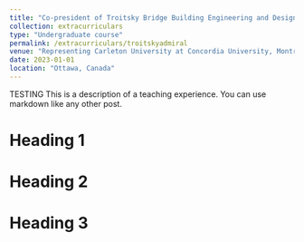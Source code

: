 ```yaml
---
title: "Co-president of Troitsky Bridge Building Engineering and Design Club"
collection: extracurriculars
type: "Undergraduate course"
permalink: /extracurriculars/troitskyadmiral
venue: "Representing Carleton University at Concordia University, Montreal"
date: 2023-01-01
location: "Ottawa, Canada"
---
```


TESTING This is a description of a teaching experience. You can use markdown like any other post.

Heading 1
======

Heading 2
======

Heading 3
======